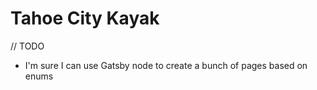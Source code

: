# Tahoe City Kayak

// TODO

- I'm sure I can use Gatsby node to create a bunch of pages based on enums